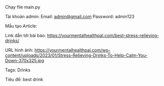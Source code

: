 Chạy file main.py







Tài khoản admin:
Email: admin@gmail.com
Password: admin123




Mẫu tạo Article:

Link dẫn tới bài báo:
https://yourmentalhealthpal.com/best-stress-relieving-drinks/

URL hình ảnh:
https://yourmentalhealthpal.com/wp-content/uploads/2023/01/Stress-Relieving-Drinks-To-Help-Calm-You-Down-370x325.jpg

Tags:
Drinks

Tiêu đề:
best drink
